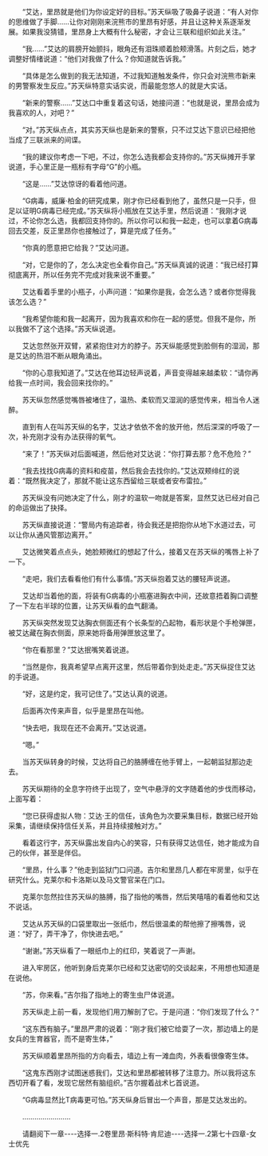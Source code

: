 <div class="read-content j_readContent" id="">
                <p>　　“艾达，里昂就是他们为你设定好的目标。”苏天纵吸了吸鼻子说道：“有人对你的思维做了手脚……让你对刚刚来浣熊市的里昂有好感，并且让这种关系逐渐发展。如果我没猜错，里昂身上大概有什么秘密，才会让三联和组织如此关注。”<p>　　“我……”艾达的肩膀开始颤抖，眼角还有泪珠顺着脸颊滑落。片刻之后，她才调整好情绪说道：“他们对我做了什么？你知道就告诉我。”<p>　　“具体是怎么做到的我无法知道，不过我知道触发条件，你只会对浣熊市新来的男警察发生反应。”苏天纵特意实话实说，而最能忽悠人的就是大实话。<p>　　“新来的警察……”艾达口中重复着这句话，她接问道：“也就是说，里昂会成为我喜欢的人，对吧？”<p>　　“对。”苏天纵点点，其实苏天纵也是新来的警察，只不过艾达下意识已经把他当成了三联派来的间谍。<p>　　“我的建议你考虑一下吧，不过，你怎么选我都会支持你的。”苏天纵摊开手掌说道，手心里正是一瓶标有字母“G”的小瓶。<p>　　“这是……”艾达惊讶的看着他问道。<p>　　“G病毒，威廉·柏金的研究成果，刚才你已经看到他了，虽然只是一只手，但足以证明G病毒已经完成。”苏天纵将小瓶放在艾达手里，然后说道：“我刚才说过，不论你怎么选，我都回支持你的。所以你可以和我一起走，也可以拿着G病毒回去交差，反正里昂你也接触过了，算是完成了任务。”<p>　　“你真的愿意把它给我？”艾达问道。<p>　　“对，它是你的了，怎么决定也全看你自己。”苏天纵真诚的说道：“我已经打算彻底离开，所以任务完不完成对我来说不重要。”<p>　　艾达看着手里的小瓶子，小声问道：“如果你是我，会怎么选？或者你觉得我该怎么选？”<p>　　“我希望你能和我一起离开，因为我喜欢和你在一起的感觉。但我不是你，所以我做不了这个选择。”苏天纵说道。<p>　　艾达忽然张开双臂，紧紧抱住对方的脖子。苏天纵能感觉到脸侧有的湿润，那是艾达的热泪不断从眼角涌出。<p>　　“你的心意我知道了。”艾达在他耳边轻声说着，声音变得越来越柔软：“请你再给我一点时间，我会回来找你的。”<p>　　苏天纵忽然感觉嘴唇被堵住了，温热、柔软而又湿润的感觉传来，相当令人迷醉。<p>　　直到有人在叫苏天纵的名字，艾达才依依不舍的放开他，然后深深的呼吸了一次，补充刚才没有办法获得的氧气。<p>　　“来了！”苏天纵对后面喊道，然后他对艾达说：“你打算去那？危不危险？”<p>　　“我去找找G病毒的资料和疫苗，然后我会去找你的。”艾达双颊绯红的说着：“既然我决定了，那就不能让这东西留给三联或者安布雷拉。”<p>　　苏天纵没有问她决定了什么，刚才的温软一吻就是答案，显然艾达已经对自己的命运做出了抉择。<p>　　苏天纵直接说道：“警局内有追踪者，待会我还是把抱你从地下水道过去，可以让你从通风管那边离开。”<p>　　艾达微笑着点点头，她脸颊微红的想起了什么，接着又在苏天纵的嘴唇上补了一下。<p>　　“走吧，我们去看看他们有什么事情。”苏天纵抱着艾达的腰轻声说道。<p>　　艾达却当着他的面，将装有G病毒的小瓶塞进胸衣中间，还故意捂着胸口调整了一下左右半球的位置，让苏天纵看的血气翻涌。<p>　　苏天纵突然发现艾达胸衣侧面还有个长条型的凸起物，看形状是个手枪弹匣，被艾达藏在胸衣侧面，原来她将备用弹匣放这里了。<p>　　“你在看那里？”艾达抿嘴笑着说道。<p>　　“当然是你，我真希望早点离开这里，然后带着你到处走走。”苏天纵捉住艾达的手说道。<p>　　“好，这是约定，我可记住了。”艾达认真的说道。<p>　　后面再次传来声音，似乎是里昂在叫他。<p>　　“快去吧，我现在还不会离开。”艾达说道。<p>　　“嗯。”<p>　　当苏天纵转身的时候，艾达将自己的胳膊缠在他手臂上，一起朝监狱那边走去。<p>　　苏天纵期待的全息字符终于出现了，空气中悬浮的文字随着他的步伐而移动，上面写着：<p>　　“您已获得虚拟人物：艾达·王的信任，该角色为次要采集目标，数据已经开始采集，请继续保持信任关系，并且持续接触对方。”<p>　　看着这行字，苏天纵露出发自内心的笑容，只有获得艾达信任，她才能成为自己的伙伴，甚至是伴侣。<p>　　“里昂，什么事？”他走到监狱门口问道。吉尔和里昂几人都在牢房里，似乎在研究什么。克莱尔和卡洛斯以及马文警官呆在门口。<p>　　克莱尔忽然拉住苏天纵的胳膊，指了指他的嘴唇，然后笑嘻嘻的看着他和艾达不说话。<p>　　艾达从苏天纵的口袋里取出一张纸巾，然后很温柔的帮他擦了擦嘴唇，说道：“好了，弄干净了，你快进去吧。”<p>　　“谢谢。”苏天纵看了一眼纸巾上的红印，笑着说了一声谢。<p>　　进入牢房区，他听到身后克莱尔已经和艾达密切的交谈起来，不用想也知道是在说他。<p>　　“苏，你来看。”吉尔指了指地上的寄生虫尸体说道。<p>　　苏天纵走上前一看，发现他们用刀解剖了它。于是问道：“你们发现了什么？”<p>　　“这东西有脑子。”里昂严肃的说着：“刚才我们被它给耍了一次，那边墙上的是女兵的生育器官，而不是寄生体，”<p>　　苏天纵顺着里昂所指的方向看去，墙边上有一滩血肉，外表看很像寄生体。<p>　　“这鬼东西刚才试图迷惑我们，艾达和里昂都被转移了注意力。所以我将这东西切开看了看，发现它居然有脑组织。”吉尔握着战术匕首说道。<p>　　“G病毒显然比T病毒更可怕。”苏天纵身后冒出一个声音，那是艾达发出的。<p>　　……………………<p>　　请翻阅下一章----选择一.2卷里昂·斯科特·肯尼迪----选择一.2第七十四章-女士优先<p> 
            </div>